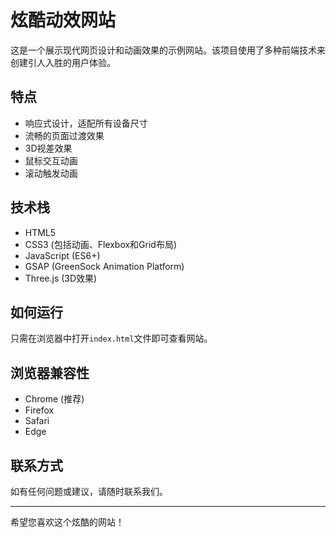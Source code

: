 # 炫酷动效网站

这是一个展示现代网页设计和动画效果的示例网站。该项目使用了多种前端技术来创建引人入胜的用户体验。

## 特点

- 响应式设计，适配所有设备尺寸
- 流畅的页面过渡效果
- 3D视差效果
- 鼠标交互动画
- 滚动触发动画

## 技术栈

- HTML5
- CSS3 (包括动画、Flexbox和Grid布局)
- JavaScript (ES6+)
- GSAP (GreenSock Animation Platform)
- Three.js (3D效果)

## 如何运行

只需在浏览器中打开`index.html`文件即可查看网站。

## 浏览器兼容性

- Chrome (推荐)
- Firefox
- Safari
- Edge

## 联系方式

如有任何问题或建议，请随时联系我们。

---

希望您喜欢这个炫酷的网站！ 